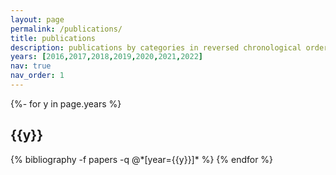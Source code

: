```yaml
---
layout: page
permalink: /publications/
title: publications
description: publications by categories in reversed chronological order. generated by jekyll-scholar.
years: [2016,2017,2018,2019,2020,2021,2022]
nav: true
nav_order: 1
---
```

<!-- _pages/publications.md -->
<div class="publications">

{%- for y in page.years %}
  <h2 class="year">{{y}}</h2>
  {% bibliography -f papers -q @*[year={{y}}]* %}
{% endfor %}

</div>
